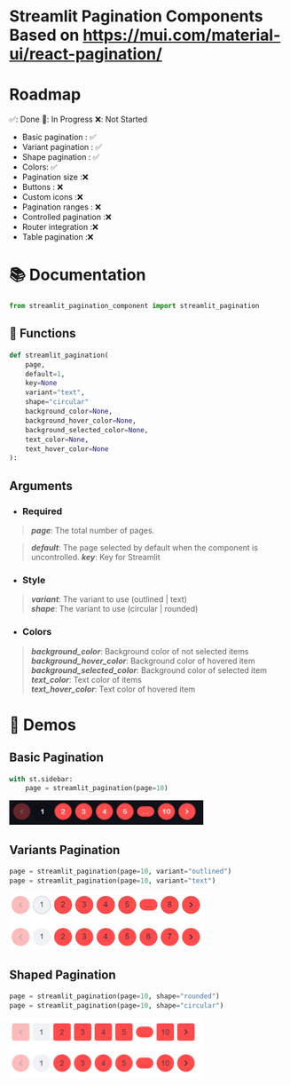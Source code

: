 # **Streamlit Pagination Components Based on https://mui.com/material-ui/react-pagination/**




# Roadmap
✅: Done
🚧: In Progress
❌: Not Started
- Basic pagination : ✅
- Variant pagination : ✅
- Shape pagination : ✅
- Colors: ✅
- Pagination size :❌
- Buttons : ❌
- Custom icons :❌
- Pagination ranges : ❌
- Controlled pagination :❌
- Router integration :❌
- Table pagination :❌


# 📚 Documentation
``` py
from streamlit_pagination_component import streamlit_pagination
```
## 🔧 Functions
``` py
def streamlit_pagination(
    page,
    default=1,
    key=None
    variant="text",
    shape="circular"
    background_color=None,
    background_hover_color=None,
    background_selected_color=None,
    text_color=None,
    text_hover_color=None
):
```
## Arguments
- ### Required
> ***page***: The total number of pages.  


> ***default***: The page selected by default when the component is uncontrolled. 
> ***key***: Key for Streamlit

- ### Style
> ***variant***: The variant to use (outlined | text)  
> ***shape***: The variant to use (circular | rounded)

- ### Colors
> ***background_color***: Background color of not selected items  
> ***background_hover_color***: Background color of hovered item   
> ***background_selected_color***: Background color of selected item  
> ***text_color***: Text color of items  
> ***text_hover_color***: Text color of hovered item 


# 🎨 Demos
## Basic Pagination

``` py    
with st.sidebar:
    page = streamlit_pagination(page=10)
```
<img src="../.assets/pagination/basic_pagination.png" width="350"> 

## Variants Pagination
``` py
page = streamlit_pagination(page=10, variant="outlined")
page = streamlit_pagination(page=10, variant="text")
```

<img src="../.assets/pagination/variants_pagination.png" width="350">

## Shaped Pagination
``` py
page = streamlit_pagination(page=10, shape="rounded")
page = streamlit_pagination(page=10, shape="circular")
```

<img src="../.assets/pagination/style_pagination.png" width="350">
